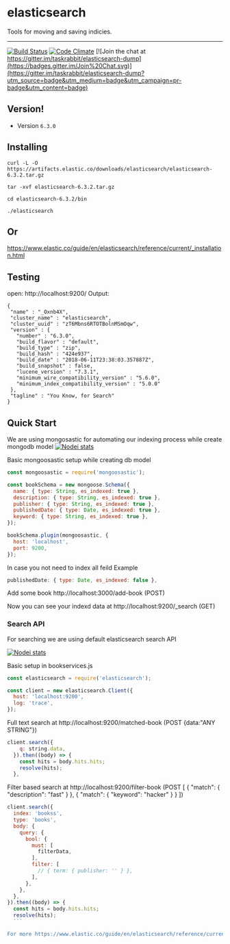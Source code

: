 elasticsearch
==================

Tools for moving and saving indicies.

---

[![Build Status](https://secure.travis-ci.org/taskrabbit/elasticsearch-dump.png?branch=master)](http://travis-ci.org/taskrabbit/elasticsearch-dump)  [![Code Climate](https://codeclimate.com/github/taskrabbit/elasticsearch-dump/badges/gpa.svg)](https://codeclimate.com/github/taskrabbit/elasticsearch-dump)
[![Join the chat at https://gitter.im/taskrabbit/elasticsearch-dump](https://badges.gitter.im/Join%20Chat.svg)](https://gitter.im/taskrabbit/elasticsearch-dump?utm_source=badge&utm_medium=badge&utm_campaign=pr-badge&utm_content=badge)

## Version!

- Version `6.3.0`  

## Installing


```
curl -L -O https://artifacts.elastic.co/downloads/elasticsearch/elasticsearch-6.3.2.tar.gz
```
```
tar -xvf elasticsearch-6.3.2.tar.gz
```
```
cd elasticsearch-6.3.2/bin
```
```
./elasticsearch
```
## Or
https://www.elastic.co/guide/en/elasticsearch/reference/current/_installation.html

## Testing

 open:  http://localhost:9200/
 Output: 
 ```
 {
  "name" : "_Oxnb4X",
  "cluster_name" : "elasticsearch",
  "cluster_uuid" : "zT6Mbns6RTOTBolnMSmOqw",
  "version" : {
    "number" : "6.3.0",
    "build_flavor" : "default",
    "build_type" : "zip",
    "build_hash" : "424e937",
    "build_date" : "2018-06-11T23:38:03.357887Z",
    "build_snapshot" : false,
    "lucene_version" : "7.3.1",
    "minimum_wire_compatibility_version" : "5.6.0",
    "minimum_index_compatibility_version" : "5.0.0"
  },
  "tagline" : "You Know, for Search"
}
```

## Quick Start
We are using mongosastic for automating our indexing process while create mongodb model
[![Nodei stats](https://nodei.co/npm/mongoosastic.png?downloads=true)](https://npmjs.org/package/elasticdump)

Basic mongoosastic setup while creating db model
```js
const mongoosastic = require('mongoosastic');

const bookSchema = new mongoose.Schema({
  name: { type: String, es_indexed: true },
  description: { type: String, es_indexed: true },
  publisher: { type: String, es_indexed: true },
  publishedDate: { type: Date, es_indexed: true },
  keyword: { type: String, es_indexed: true },
});

bookSchema.plugin(mongoosastic, {
  host: 'localhost',
  port: 9200,
});
```
In case you not need to index all feild
Example
```js
publishedDate: { type: Date, es_indexed: false },
```
Add some book http://localhost:3000/add-book (POST)

Now you can see your indexd data at http://localhost:9200/_search  (GET)

### Search API
For searching we are using default elasticsearch search API

[![Nodei stats](https://nodei.co/npm/elasticsearch.png?downloads=true)](https://npmjs.org/package/elasticdump)

Basic setup in bookservices.js
```js
const elasticsearch = require('elasticsearch');

const client = new elasticsearch.Client({
  host: 'localhost:9200',
  log: 'trace',
});
```
Full text search at http://localhost:9200/matched-book  (POST  {data:"ANY STRING"})
```js
client.search({
    q: string.data,
  }).then((body) => {
    const hits = body.hits.hits;
    resolve(hits);
  }, 
  ```
  Filter based search at http://localhost:9200/filter-book  (POST [
	{ "match": { "description": "fast" } },
	 { "match": { "keyword": "hacker" } }
	])
  ```js
  client.search({
    index: 'bookss',
    type: 'books',
    body: {
      query: {
        bool: {
          must: [
            filterData,
          ],
          filter: [
            // { term: { publisher: '' } },
          ],
        },
      },
    },
  }).then((body) => {
    const hits = body.hits.hits;
    resolve(hits);
    ```

For more https://www.elastic.co/guide/en/elasticsearch/reference/current/index.html
